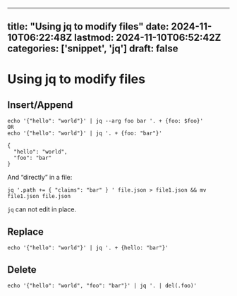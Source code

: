 
---
title: "Using jq to modify files"
date: 2024-11-10T06:22:48Z
lastmod: 2024-11-10T06:52:42Z
categories: ['snippet', 'jq']
draft: false
---


# Using jq to modify files
## Insert/Append

```
echo '{"hello": "world"}' | jq --arg foo bar '. + {foo: $foo}'
OR
echo '{"hello": "world"}' | jq '. + {foo: "bar"}'

{
  "hello": "world",
  "foo": "bar"
}
```

And “directly” in a file:
```
jq '.path += { "claims": "bar" } ' file.json > file1.json && mv file1.json file.json
```
`jq` can not edit in place.

## Replace
```
echo '{"hello": "world"}' | jq '. + {hello: "bar"}'
```

## Delete
```
echo '{"hello": "world", "foo": "bar"}' | jq '. | del(.foo)'
```

<!-- #public #snippet #jq -->

<!-- {BearID:1424BB80-64D2-41D8-BE1F-31CEA8A690BD} -->
